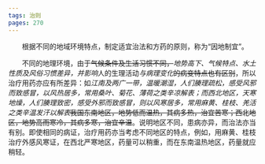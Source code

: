 ```yaml
---
tags: 治则
pages: 270
---
```

&emsp;&emsp;根据不同的地域环境特点，制定适宜治法和方药的原则，称为“因地制宜”。

&emsp;&emsp;不同的地理环境，由于~~气候条件及生活习惯不同，~~<dfn>地势高下、气候特点、水土性质及风俗习惯差异，并影响</dfn>人的生理活动<dfn>与病理变化</dfn>~~的病变特点也有区别~~，所以治疗用药亦应有所差异：如<dfn>江南及两广一带，温暖潮湿，人们腠理疏松，感受风邪而致感冒，以风热居多，常用桑叶、菊花、薄荷之类辛凉解表；而西北地区，天寒地燥，人们腠理致密，感受外邪而致感冒，则以风寒居多，常用麻黄、桂枝、羌活之类辛温发汗以解表</dfn>~~我国东南地区，地势低而温热，其病多热，治宜苦寒；西北地区，地势高而寒冷，其病多寒，治宜辛温~~。说明地区不同，患病亦异，而治法亦当有别。即使相同的病证，治疗用药亦当考虑不同地区的特点，例如，用麻黄、桂枝治疗外感风寒证，在西北严寒地区，药量可以稍重，而在东南温热地区，药量就应稍轻。